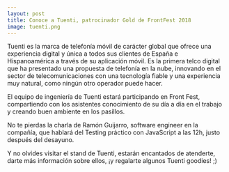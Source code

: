 ```yaml
---
layout: post
title: Conoce a Tuenti, patrocinador Gold de FrontFest 2018
image: tuenti.png
---
```


Tuenti es la marca de telefonía móvil de carácter global que ofrece una experiencia digital y única a todos sus clientes de España e Hispanoamérica a través de su aplicación móvil. Es la primera telco digital que ha presentado una propuesta de telefonía en la nube, innovando en el sector de telecomunicaciones con una tecnología fiable y una experiencia muy natural, como ningún otro operador puede hacer.

El equipo de ingeniería de Tuenti estará participando en Front Fest, compartiendo con los asistentes conocimiento de su día a día en el trabajo y creando buen ambiente en los pasillos.

No te pierdas la charla de Ramón Guijarro, software engineer en la compañía, que hablará del Testing práctico con JavaScript a las 12h, justo después del desayuno.

Y no olvides visitar el stand de Tuenti, estarán encantados de atenderte, darte más información sobre ellos, ¡y regalarte algunos Tuenti goodies! ;)

